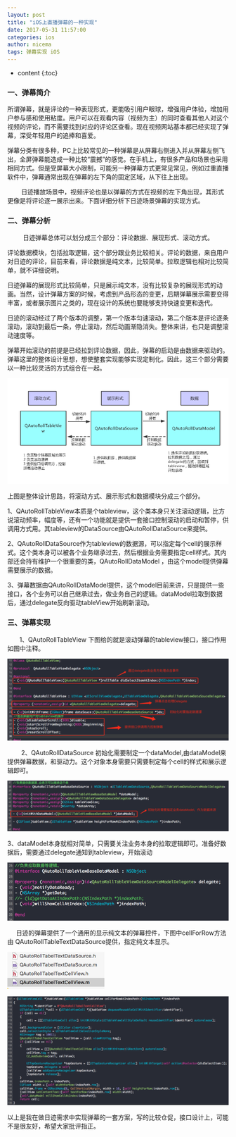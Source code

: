 ```yaml
---
layout: post
title: "iOS上直播弹幕的一种实现"
date: 2017-05-31 11:57:00
categories: ios
author: nicema
tags: 弹幕实现 iOS
---
```


* content
{:toc}



### **一、弹幕简介**

所谓弹幕，就是评论的一种表现形式，更能吸引用户眼球，增强用户体验，增加用户参与感和使用粘度。用户可以在观看内容（视频为主）的同时查看其他人对这个视频的评论，而不需要找到对应的评论区查看。现在视频网站基本都已经实现了弹幕，深受年轻用户的追捧和喜爱。
<!--more-->

弹幕分类有很多种，PC上比较常见的一种弹幕是从屏幕右侧进入并从屏幕左侧飞出，全屏弹幕能造成一种比较“震撼”的感觉。在手机上，有很多产品和场景也采用相同方式。但是受屏幕大小限制，可能另一种弹幕方式更常见常见，例如过重直播软件中，弹幕通常出现在弹幕的左下角的固定区域，从下往上出现。

        日迹播放场景中，视频评论也是以弹幕的方式在视频的左下角出现，其形式更像是将评论逐一展示出来。下面详细分析下日迹场景弹幕的实现方式。

### **二、弹幕分析**

         日迹弹幕总体可以划分成三个部分：评论数据、展现形式、滚动方式。

评论数据模块，包括拉取逻辑，这个部分跟业务比较相关。评论的数据，来自用户对日迹的评论，目前来看，评论数据是纯文本，比较简单。拉取逻辑也相对比较简单，就不详细说明。

日迹弹幕的展现形式比较简单，只是展示纯文本，没有比较复杂的展现形式的动画。当然，设计弹幕方案的时候，考虑到产品形态的变更，后期弹幕展示需要变得丰富，或者展示图片之类的，现在设计的系统也要能够支持快速变更和迭代。

日迹的滚动经过了两个版本的调整，第一个版本匀速滚动，第二个版本是评论逐条滚动，滚动到最后一条，停止滚动，然后动画渐隐消失。整体来讲，也只是调整滚动速度等。

弹幕开始滚动的前提是已经拉到评论数据，因此，弹幕的启动是由数据来驱动的。弹幕这里的整体设计思想，想使整套实现能够实现定制化。因此，这三个部分需要以一种比较灵活的方式组合在一起。

![](/image/iOS_shang_zhi_bo_dan_mu_de_yi_zhong_shi_xian/1cfe1a180560e57cddfcc6f8c886e79f89602765f92200a80945771ebd659618)

上图是整体设计思路，将滚动方式、展示形式和数据模块分成三个部分。

1、QAutoRollTableView本质是个tableview，这个类本身只关注滚动逻辑，比方说滚动频率，幅度等，还有一个功能就是提供一套接口控制滚动的启动和暂停，供调用方式用。其tableview的DataSource由QAutoRollDataSource来提供。

2、QAutoRollDataSource作为tableview的数据源，可以指定每个cell的展示样式。这个类本身可以被各个业务继承过去，然后根据业务需要指定cell样式。其内部还会持有维护一个很重要的类，QAutoRollDataModel
，由这个model提供弹幕需要展示的数据。

3、弹幕数据由QAutoRollDataModel提供，这个model目前来讲，只是提供一些接口，各个业务可以自己继承过去，做业务自己的逻辑。dataModel拉取到数据后，通过delegate反向驱动tableView开始刷新滚动。

### **三、弹幕实现**

       1、QAutoRollTableView 下图给的就是滚动弹幕的tableview接口，接口作用如图中注释。

![](/image/iOS_shang_zhi_bo_dan_mu_de_yi_zhong_shi_xian/3dd723e29de19e83d8e92822126be72b6ee629ef7878189ec12967ede0c2d548)

        2、QAutoRollDataSource
初始化需要制定一个dataModel,由dataModel来提供弹幕数据，和驱动力。这个对象本身需要只需要制定每个cell的样式和展示逻辑即可。

![](/image/iOS_shang_zhi_bo_dan_mu_de_yi_zhong_shi_xian/d299b2aad05322c49a17b5d3f8cbc3b16865257e5f89b9b5109f23541cc330ba)

3、dataModel本身就相对简单，只需要关注业务本身的拉取逻辑即可。准备好数据后，需要通过delegate通知到tableview，开始滚动

![](/image/iOS_shang_zhi_bo_dan_mu_de_yi_zhong_shi_xian/436d9481426611c56b8da8831b09d478eb3477819c38c15ac6621915b4ea2c3f)

     日迹的弹幕提供了一个通用的显示纯文本的弹幕控件，下图中cellForRow方法由
QAutoRollTableTextDataSource提供，指定纯文本显示。

![](/image/iOS_shang_zhi_bo_dan_mu_de_yi_zhong_shi_xian/82fc31c036853fff3de6394df429162e60378ff82b014ce75b7cee2425cda2b8)

![](/image/iOS_shang_zhi_bo_dan_mu_de_yi_zhong_shi_xian/d002c9d69dbc657bf06b84bef15e6545036bd1fa3093b90eb68f3a622f9c90c3)

以上是我在做日迹需求中实现弹幕的一套方案，写的比较仓促，接口设计上，可能不是很友好，希望大家批评指正。

